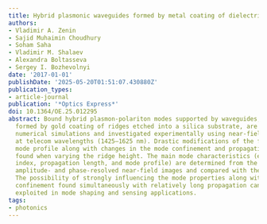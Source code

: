 ```yaml
---
title: Hybrid plasmonic waveguides formed by metal coating of dielectric ridges
authors:
- Vladimir A. Zenin
- Sajid Muhaimin Choudhury
- Soham Saha
- Vladimir M. Shalaev
- Alexandra Boltasseva
- Sergey I. Bozhevolnyi
date: '2017-01-01'
publishDate: '2025-05-20T01:51:07.430880Z'
publication_types:
- article-journal
publication: '*Optics Express*'
doi: 10.1364/OE.25.012295
abstract: Bound hybrid plasmon-polariton modes supported by waveguides, which are
  formed by gold coating of ridges etched into a silica substrate, are analyzed using
  numerical simulations and investigated experimentally using near-field microscopy
  at telecom wavelengths (1425–1625 nm). Drastic modifications of the fundamental
  mode profile along with changes in the mode confinement and propagation loss are
  found when varying the ridge height. The main mode characteristics (effective mode
  index, propagation length, and mode profile) are determined from the experimental
  amplitude- and phase-resolved near-field images and compared with the simulations.
  The possibility of strongly influencing the mode properties along with subwavelength
  confinement found simultaneously with relatively long propagation can further be
  exploited in mode shaping and sensing applications.
tags:
- photonics
---
```


